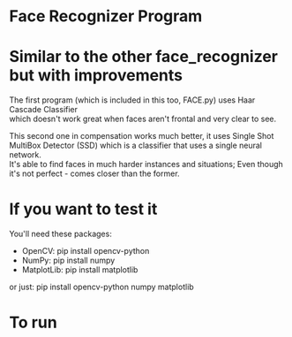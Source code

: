 # Face Recognizer Program  

# Similar to the other face_recognizer but with improvements  

The first program (which is included in this too, FACE.py) uses Haar Cascade Classifier  
which doesn't work great when faces aren't frontal and very clear to see.  

This second one in compensation works much better, it uses Single Shot MultiBox Detector (SSD)
which is a classifier that uses a single neural network.  
It's able to find faces in much harder instances and situations; Even though it's not perfect - comes closer than the former.

# If you want to test it  
You'll need these packages:  
* OpenCV: pip install opencv-python  
* NumPy: pip install numpy
* MatplotLib: pip install matplotlib

or just: pip install opencv-python numpy matplotlib

# To run
